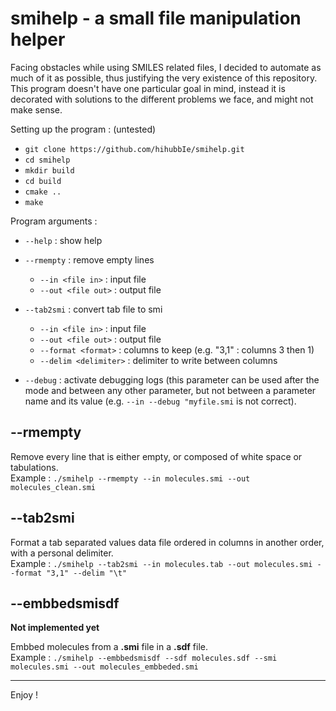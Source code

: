 # smihelp - a small file manipulation helper 

Facing obstacles while using SMILES related files, I decided to automate as much of it as possible, thus justifying the very existence of this repository. This program doesn't have one particular goal in mind, instead it is decorated with solutions to the different problems we face, and might not make sense.

Setting up the program : (untested)
- `git clone https://github.com/hihubbIe/smihelp.git`
- `cd smihelp`
- `mkdir build`
- `cd build`
- `cmake ..`
- `make`

Program arguments :
- `--help` : show help
- `--rmempty` : remove empty lines
  - `--in <file in>` : input file
  - `--out <file out>` : output file
- `--tab2smi` : convert tab file to smi
  - `--in <file in>` : input file
  - `--out <file out>` : output file
  - `--format <format>` : columns to keep (e.g. "3,1" : columns 3 then 1)
  - `--delim <delimiter>` : delimiter to write between columns

- `--debug` : activate debugging logs (this parameter can be used after the mode and between any other parameter, but not between a parameter name and its value (e.g. `--in --debug "myfile.smi` is not correct).

## --rmempty

Remove every line that is either empty, or composed of white space or tabulations.  
Example : `./smihelp --rmempty --in molecules.smi --out molecules_clean.smi`

## --tab2smi

Format a tab separated values data file ordered in columns in another order, with a personal delimiter.  
Example : `./smihelp --tab2smi --in molecules.tab --out molecules.smi --format "3,1" --delim "\t"`

## --embbedsmisdf

**Not implemented yet**

Embbed molecules from a **.smi** file in a **.sdf** file.  
Example : `./smihelp --embbedsmisdf --sdf molecules.sdf --smi molecules.smi --out molecules_embbeded.smi`

___
Enjoy ! 
